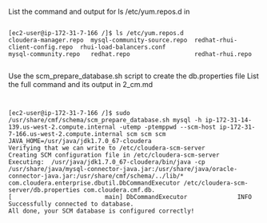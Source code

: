 
List the command and output for ls /etc/yum.repos.d in

```

[ec2-user@ip-172-31-7-166 /]$ ls /etc/yum.repos.d
cloudera-manager.repo  mysql-community-source.repo  redhat-rhui-client-config.repo  rhui-load-balancers.conf
mysql-community.repo   redhat.repo                  redhat-rhui.repo


```



Use the scm_prepare_database.sh script to create the db.properties file
List the full command and its output in 2_cm.md


```


[ec2-user@ip-172-31-7-166 /]$ sudo /usr/share/cmf/schema/scm_prepare_database.sh mysql -h ip-172-31-14-139.us-west-2.compute.internal -utemp -ptemppwd --scm-host ip-172-31-7-166.us-west-2.compute.internal scm scm scm
JAVA_HOME=/usr/java/jdk1.7.0_67-cloudera
Verifying that we can write to /etc/cloudera-scm-server
Creating SCM configuration file in /etc/cloudera-scm-server
Executing:  /usr/java/jdk1.7.0_67-cloudera/bin/java -cp /usr/share/java/mysql-connector-java.jar:/usr/share/java/oracle-connector-java.jar:/usr/share/cmf/schema/../lib/* com.cloudera.enterprise.dbutil.DbCommandExecutor /etc/cloudera-scm-server/db.properties com.cloudera.cmf.db.
[                          main] DbCommandExecutor              INFO  Successfully connected to database.
All done, your SCM database is configured correctly!




```
